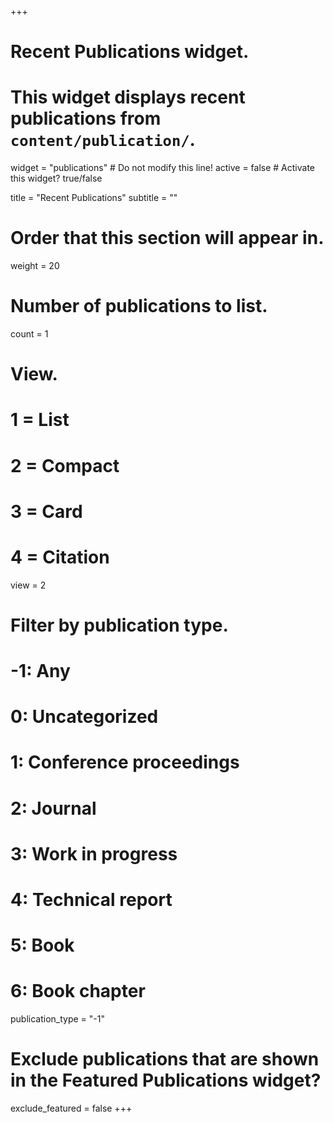 +++
# Recent Publications widget.
# This widget displays recent publications from `content/publication/`.
widget = "publications"  # Do not modify this line!
active = false  # Activate this widget? true/false

title = "Recent Publications"
subtitle = ""

# Order that this section will appear in.
weight = 20

# Number of publications to list.
count = 1

# View.
#   1 = List
#   2 = Compact
#   3 = Card
#   4 = Citation
view = 2

# Filter by publication type.
# -1: Any
#  0: Uncategorized
#  1: Conference proceedings
#  2: Journal
#  3: Work in progress
#  4: Technical report
#  5: Book
#  6: Book chapter
publication_type = "-1"

# Exclude publications that are shown in the Featured Publications widget?
exclude_featured = false
+++

